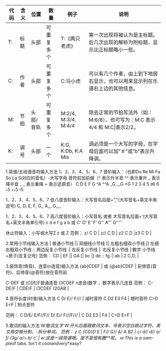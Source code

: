 | 代码 | 含义 | 位置      | 数量       | 例子                | 说明                                                                         |
| ---- | ---- | --------- | ---------- | ------------------- | ---------------------------------------------------------------------------- |
| T:   | 标题 | 头部      | 可重复多个 | T:《两只老虎》      | 第一次出现将被认为是主标题。后几次出现的解析为附标题，显示比正标题略小一些。 |
| C:   | 作者 | 头部      | 可重复多个 | C:马小虎            | 可以有几个作者，由上到下地居右显示，也可以用来显示列在乐谱右上边的其他信息。 |
| M:   | 节拍 | 头部/音轨 | 可重复多个 | M:2/4, M:3/4, M:4/4 | 除去正常的节拍写法外（如：M:6/8），也可写为：M:C 表示4/4 和 M:C\|表示2/2。   |
| K:   | 调号 | 头部      | 一个       | K:G, K:Db, K:A Mix  | 调必须是一个大写的字母，在字母后面可以加”＃”或”b”表示升降调。                |

1.简谱/五线谱音符输入方法
1、2、3、4、5、6、7 音阶输入：（也即Do Re Mi Fa So La Si对应的音名）-大写字母
音符前加前缀（^ 表示升半音 ^^ 表示重升 _ 表示降半音 _ \_ 表示重降 = 表示还原音）
C D E F G ^A ^^A \_G \_\_G =G
1 2 3 4 5 ♯6 6 ♭5 ♭♭5 ♮5

1、2、3、4、5、6、7 低八度音阶输入：大写音名后面+","(大写音名+英文半角逗号)
C, D, E, F, G,, A,,, G,,,,

1、2、3、4、5、6、7 高八度音阶输入：小写音名 或者 大写音名后面+'(大写音名+英文半角单引号)
c d e f g a b 或 C' D' E' F' G'' A''' G''''

休止符输入：小写或大写Z
z 或 Z 范例： z/ C D | z// C D | z2 C D |z3 C D |

2.常用小节线输入方法
| 普通小节线 || 双细线小节线 [| 左粗右细双小节线 |] 左细右粗双小节线
:: 两边反复小节线 :| 左反复小节线 |: 右反复小节线 |:数字 小节线+房子(反复记号)
范例：
CD | EF || GA [| bc |] de :: fg :| ab |:2 C,D, |

3.装饰音(倚音)、连音(n连音)输入方法
{ab}CDEF | 或 {@ab}CDEF | 前倚音{音符}、后倚音{@音符}放在音符前

C-DEF 或 (CDE)F普通连音 (3CDEF n连音(数字 ，数字表示几连音
范例：
C-DE(F | CDE)F | (3CDEF (2GAB |

4.音符长度(时值)输入方法
C D/ E// F/// | 减时音符 C D2 E3 F4 | 增时音符 C>D E<F | 附点音符

范例：
C D/E/ E/F//F// D/ E// F///F/// | C D2 E3 | F4 | C>D E<F |

5.歌词的输入方法
W:歌词文*字 W:开头后面跟歌词文本、*号表示空白跳过字符，英文用空格分割，-拆分单词。
范例：
z C {CD}D E | F// G// A/ A B2 | c/ d// d// e/ f/ (3g/ a/> b/ c' |
w:这是一段简谱*哦。是不是很有趣\*\*呢。
w:This is a sam- ple*of tabs. Isn't it cool*and*very\*easy?
